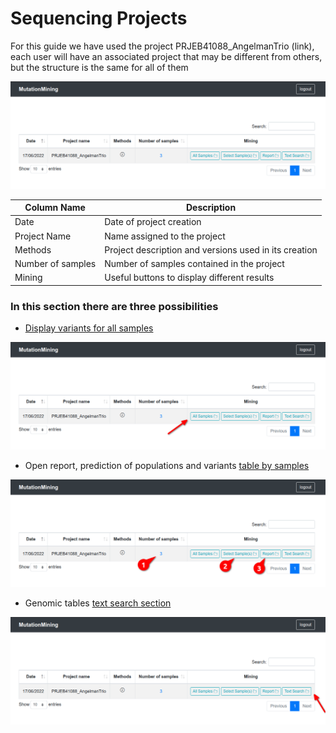 # Sequencing Projects

For this guide we have used the project PRJEB41088\_AngelmanTrio (link), each user will have an associated project that may be different from others, but the structure is the same for all of them

![](../.gitbook/assets/sequencing-projects.png)

| Column Name       | Description                                           |
| ----------------- | ----------------------------------------------------- |
| Date              | Date of project creation                              |
| Project Name      | Name assigned to the project                          |
| Methods           | Project description and versions used in its creation |
| Number of samples | Number of samples contained in the project            |
| Mining            | Useful buttons to display different results           |

### In this section there are three possibilities

* [Display variants for all samples](page-1.md)

![](../.gitbook/assets/sequencing-projects-variants.png)

* Open report, prediction of populations and variants [table by samples](sequencing-projects/display-variants-for-samples/)

![](../.gitbook/assets/sequencing-projects-samples.png)

* Genomic tables [text search section](sequencing-projects/text-search.md)

![](../.gitbook/assets/sequencing-projects-search-text.png)
